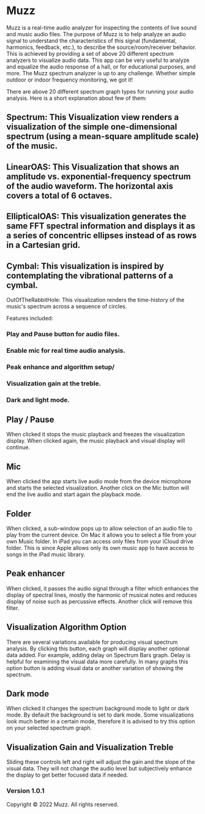 # Muzz 

Muzz is a real-time audio analyzer for inspecting the contents of live sound and music audio files.
The purpose of Muzz is to help analyze an audio signal to understand the characteristics of this signal (fundamental, harmonics, feedback, etc.), to describe the source/room/receiver behavior. This is achieved by providing a set of above 20 different spectrum analyzers to visualize audio data.
This app can be very useful to analyze and equalize the audio response of a hall, or for educational purposes, and more. The Muzz spectrum analyzer is up to any challenge. Whether simple outdoor or indoor frequency monitoring, we got it!

There are above 20 different spectrum graph types for running your audio analysis. Here is a short explanation about few of them:

## Spectrum: This Visualization view renders a visualization of the simple one-dimensional spectrum (using a mean-square amplitude scale) of the music.
## LinearOAS: This Visualization that shows an amplitude vs. exponential-frequency spectrum of the audio waveform. The horizontal axis covers a total of 6 octaves.
## EllipticalOAS: This visualization generates the same FFT spectral information and displays it as a series of concentric ellipses instead of as rows in a Cartesian grid. 
## Cymbal:  This visualization is inspired by contemplating the vibrational patterns of a cymbal.
OutOfTheRabbitHole:  This visualization renders the time-history of the music's spectrum across a sequence of circles.

Features included: 
### Play and Pause button for audio files.
### Enable mic for real time audio analysis.
### Peak enhance and algorithm setup/
### Visualization gain at the treble.
### Dark and light mode.

## Play / Pause 
When clicked it stops the music playback and freezes the visualization display. When clicked again, the music playback and visual display will continue.
 
## Mic
When clicked the app starts live audio mode from the device microphone and starts the selected visualization. Another click on the Mic button will end the live audio and start again the playback mode.

## Folder
When clicked, a sub-window pops up to allow selection of an audio file to play from the current device. On Mac it allows you to select a file from your own Music folder. In iPad you can access only files from your iCloud drive folder. This is since Apple allows only its own music app to have access to songs in the iPad music library.
 
## Peak enhancer
When clicked, it passes the audio signal through a filter which enhances the display of spectral lines, mostly the harmonic of musical notes and reduces display of noise such as percussive effects. Another click will remove this filter.
 
## Visualization Algorithm Option
There are several variations available for producing visual spectrum analysis. By clicking this button, each graph will display another optional data added. For example, adding delay on Spectrum Bars graph. Delay is helpful for examining the visual data more carefully. In many graphs this option button is adding visual data or another variation of showing the spectrum. 
 
## Dark mode
When clicked it changes the spectrum background mode to light or dark mode. By default the background is set to dark mode. Some visualizations look much better in a certain mode, therefore it is advised to try this option on your selected spectrum graph.

## Visualization Gain and Visualization Treble
Sliding these controls left and right will adjust the gain and the slope of the visual data. They will not change the audio level but subjectively enhance the display to get better focused data if needed.


### Version 1.0.1
Copyright © 2022 Muzz. All rights reserved.

